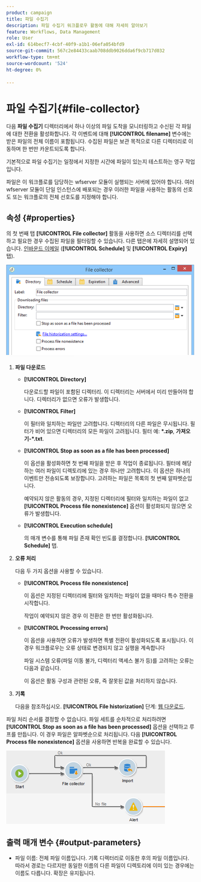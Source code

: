 ```yaml
---
product: campaign
title: 파일 수집기
description: 파일 수집기 워크플로우 활동에 대해 자세히 알아보기
feature: Workflows, Data Management
role: User
exl-id: 614becf7-4cbf-40f9-a1b1-06efa054bfd9
source-git-commit: 567c2e84433caab708ddb9026dda6f9cb717d032
workflow-type: tm+mt
source-wordcount: '524'
ht-degree: 0%

---
```


# 파일 수집기{#file-collector}



다음 **파일 수집기** 디렉터리에서 하나 이상의 파일 도착을 모니터링하고 수신된 각 파일에 대한 전환을 활성화합니다. 각 이벤트에 대해 **[!UICONTROL filename]** 변수에는 받은 파일의 전체 이름이 포함됩니다. 수집된 파일은 보관 목적으로 다른 디렉터리로 이동하며 한 번만 카운트되도록 합니다.

기본적으로 파일 수집기는 일정에서 지정한 시간에 파일이 있는지 테스트하는 영구 작업입니다.

파일은 이 워크플로를 담당하는 wfserver 모듈이 실행되는 서버에 있어야 합니다. 여러 wfserver 모듈이 단일 인스턴스에 배포되는 경우 이러한 파일을 사용하는 활동의 선호도 또는 워크플로의 전체 선호도를 지정해야 합니다.

## 속성 {#properties}

의 첫 번째 탭 **[!UICONTROL File collector]** 활동을 사용하면 소스 디렉터리를 선택하고 필요한 경우 수집된 파일을 필터링할 수 있습니다. 다른 탭은에 자세히 설명되어 있습니다. [인바운드 이메일](inbound-emails.md) (**[!UICONTROL Schedule]** 및 **[!UICONTROL Expiry]** 탭).

![](assets/file_collect_edit.png)

1. **파일 다운로드**

   * **[!UICONTROL Directory]**

     다운로드할 파일이 포함된 디렉터리. 이 디렉터리는 서버에서 미리 만들어야 합니다. 디렉터리가 없으면 오류가 발생합니다.

   * **[!UICONTROL Filter]**

     이 필터와 일치하는 파일만 고려합니다. 디렉터리의 다른 파일은 무시됩니다. 필터가 비어 있으면 디렉터리의 모든 파일이 고려됩니다. 필터 예: **&#42;.zip**, **가져오기-&#42;.txt**.

   * **[!UICONTROL Stop as soon as a file has been processed]**

     이 옵션을 활성화하면 첫 번째 파일을 받은 후 작업이 종료됩니다. 필터에 해당하는 여러 파일이 디렉토리에 있는 경우 하나만 고려합니다. 이 옵션은 하나의 이벤트만 전송되도록 보장합니다. 고려하는 파일은 목록의 첫 번째 알파벳순입니다.

     예약되지 않은 활동의 경우, 지정된 디렉터리에 필터와 일치하는 파일이 없고 **[!UICONTROL Process file nonexistence]** 옵션이 활성화되지 않으면 오류가 발생합니다.

   * **[!UICONTROL Execution schedule]**

     의 매개 변수를 통해 파일 존재 확인 빈도를 결정합니다. **[!UICONTROL Schedule]** 탭.

1. **오류 처리**

   다음 두 가지 옵션을 사용할 수 있습니다.

   * **[!UICONTROL Process file nonexistence]**

     이 옵션은 지정된 디렉터리에 필터와 일치하는 파일이 없을 때마다 특수 전환을 시작합니다.

     작업이 예약되지 않은 경우 이 전환은 한 번만 활성화됩니다.

   * **[!UICONTROL Processing errors]**

     이 옵션을 사용하면 오류가 발생하면 특별 전환이 활성화되도록 표시됩니다. 이 경우 워크플로우는 오류 상태로 변경되지 않고 실행을 계속합니다

     파일 시스템 오류(파일 이동 불가, 디렉터리 액세스 불가 등)를 고려하는 오류는 다음과 같습니다.

     이 옵션은 활동 구성과 관련된 오류, 즉 잘못된 값을 처리하지 않습니다.

1. **기록**

   다음을 참조하십시오. **[!UICONTROL File historization]** 단계: [웹 다운로드](web-download.md).

파일 처리 순서를 결정할 수 없습니다. 파일 세트를 순차적으로 처리하려면 **[!UICONTROL Stop as soon as a file has been processed]** 옵션을 선택하고 루프를 만듭니다. 이 경우 파일은 알파벳순으로 처리됩니다. 다음 **[!UICONTROL Process file nonexistence]** 옵션을 사용하면 반복을 완료할 수 있습니다.

![](assets/file_collect_loop.png)

## 출력 매개 변수 {#output-parameters}

* 파일 이름: 전체 파일 이름입니다. 기록 디렉터리로 이동한 후의 파일 이름입니다. 따라서 경로는 다르지만 동일한 이름의 다른 파일이 디렉토리에 이미 있는 경우에는 이름도 다릅니다. 확장은 유지됩니다.
